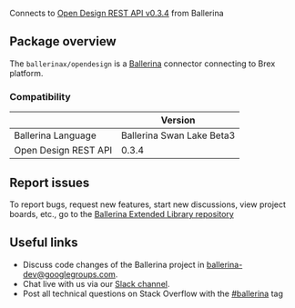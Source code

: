 Connects to [Open Design REST API v0.3.4](https://opendesign.dev/docs/api-reference/introduction) from Ballerina

## Package overview
The `ballerinax/opendesign` is a [Ballerina](https://ballerina.io/) connector connecting to Brex platform.

### Compatibility
|                       | Version                         |
|-----------------------|---------------------------------|
| Ballerina Language    | Ballerina Swan Lake Beta3       | 
| Open Design REST API  | 0.3.4                           |

## Report issues
To report bugs, request new features, start new discussions, view project boards, etc., go to the [Ballerina Extended Library repository](https://github.com/ballerina-platform/ballerina-extended-library)

## Useful links
- Discuss code changes of the Ballerina project in [ballerina-dev@googlegroups.com](mailto:ballerina-dev@googlegroups.com).
- Chat live with us via our [Slack channel](https://ballerina.io/community/slack/).
- Post all technical questions on Stack Overflow with the [#ballerina](https://stackoverflow.com/questions/tagged/ballerina) tag
